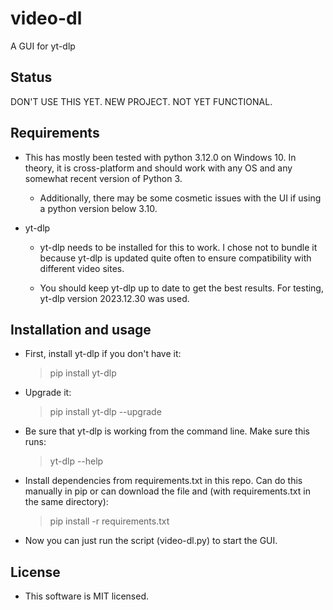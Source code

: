 # video-dl
A GUI for yt-dlp

## Status

DON'T USE THIS YET.  NEW PROJECT.  NOT YET FUNCTIONAL.

## Requirements

- This has mostly been tested with python 3.12.0 on Windows 10.  In theory, it is cross-platform and should work with any OS and any somewhat recent version of Python 3.

	- Additionally, there may be some cosmetic issues with the UI if using a python version below 3.10.
	
- yt-dlp

	- yt-dlp needs to be installed for this to work.  I chose not to bundle it because yt-dlp is updated quite often to ensure compatibility with different video sites.
	
	- You should keep yt-dlp up to date to get the best results.  For testing, yt-dlp version 2023.12.30 was used.
	
	
## Installation and usage

- First, install yt-dlp if you don't have it:
	>pip install yt-dlp

- Upgrade it:
	> pip install yt-dlp --upgrade

- Be sure that yt-dlp is working from the command line.  Make sure this runs:
	> yt-dlp --help
	
- Install dependencies from requirements.txt in this repo.  Can do this manually in pip or can download the file and (with requirements.txt in the same directory):
	> pip install -r requirements.txt
	
- Now you can just run the script (video-dl.py) to start the GUI.


## License

- This software is MIT licensed.
